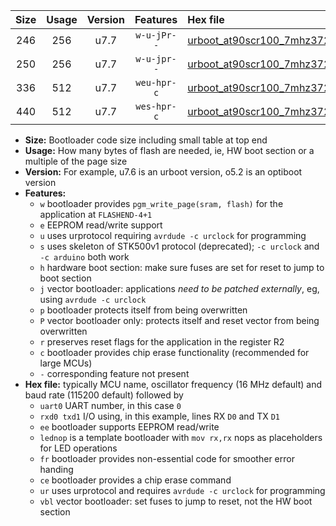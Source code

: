 |Size|Usage|Version|Features|Hex file|
|:-:|:-:|:-:|:-:|:--|
|246|256|u7.7|`w-u-jPr--`|[urboot_at90scr100_7mhz3728_38400bps_uart0_rxd0_txd1_lednop_ur_vbl.hex](https://raw.githubusercontent.com/stefanrueger/urboot.hex/main/mcus/at90scr100/fcpu_7mhz3728/38400_bps/urboot_at90scr100_7mhz3728_38400bps_uart0_rxd0_txd1_lednop_ur_vbl.hex)|
|250|256|u7.7|`w-u-jpr--`|[urboot_at90scr100_7mhz3728_38400bps_uart0_rxd0_txd1_lednop_fr_ur_vbl.hex](https://raw.githubusercontent.com/stefanrueger/urboot.hex/main/mcus/at90scr100/fcpu_7mhz3728/38400_bps/urboot_at90scr100_7mhz3728_38400bps_uart0_rxd0_txd1_lednop_fr_ur_vbl.hex)|
|336|512|u7.7|`weu-hpr-c`|[urboot_at90scr100_7mhz3728_38400bps_uart0_rxd0_txd1_ee_lednop_fr_ce_ur.hex](https://raw.githubusercontent.com/stefanrueger/urboot.hex/main/mcus/at90scr100/fcpu_7mhz3728/38400_bps/urboot_at90scr100_7mhz3728_38400bps_uart0_rxd0_txd1_ee_lednop_fr_ce_ur.hex)|
|440|512|u7.7|`wes-hpr-c`|[urboot_at90scr100_7mhz3728_38400bps_uart0_rxd0_txd1_ee_lednop_fr_ce.hex](https://raw.githubusercontent.com/stefanrueger/urboot.hex/main/mcus/at90scr100/fcpu_7mhz3728/38400_bps/urboot_at90scr100_7mhz3728_38400bps_uart0_rxd0_txd1_ee_lednop_fr_ce.hex)|

- **Size:** Bootloader code size including small table at top end
- **Usage:** How many bytes of flash are needed, ie, HW boot section or a multiple of the page size
- **Version:** For example, u7.6 is an urboot version, o5.2 is an optiboot version
- **Features:**
  + `w` bootloader provides `pgm_write_page(sram, flash)` for the application at `FLASHEND-4+1`
  + `e` EEPROM read/write support
  + `u` uses urprotocol requiring `avrdude -c urclock` for programming
  + `s` uses skeleton of STK500v1 protocol (deprecated); `-c urclock` and `-c arduino` both work
  + `h` hardware boot section: make sure fuses are set for reset to jump to boot section
  + `j` vector bootloader: applications *need to be patched externally*, eg, using `avrdude -c urclock`
  + `p` bootloader protects itself from being overwritten
  + `P` vector bootloader only: protects itself and reset vector from being overwritten
  + `r` preserves reset flags for the application in the register R2
  + `c` bootloader provides chip erase functionality (recommended for large MCUs)
  + `-` corresponding feature not present
- **Hex file:** typically MCU name, oscillator frequency (16 MHz default) and baud rate (115200 default) followed by
  + `uart0` UART number, in this case `0`
  + `rxd0 txd1` I/O using, in this example, lines RX `D0` and TX `D1`
  + `ee` bootloader supports EEPROM read/write
  + `lednop` is a template bootloader with `mov rx,rx` nops as placeholders for LED operations
  + `fr` bootloader provides non-essential code for smoother error handing
  + `ce` bootloader provides a chip erase command
  + `ur` uses urprotocol and requires `avrdude -c urclock` for programming
  + `vbl` vector bootloader: set fuses to jump to reset, not the HW boot section
